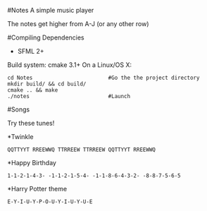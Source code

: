 #Notes
A simple music player

The notes get higher from A-J (or any other row)

#Compiling
Dependencies

* SFML 2+

Build system: cmake 3.1+
On a Linux/OS X:

```
cd Notes                        #Go the the project directory
mkdir build/ && cd build/
cmake .. && make
./notes                         #Launch
```

#Songs

Try these tunes!

*Twinkle
  ```
  QQTTYYT RREEWWQ TTRREEW TTRREEW QQTTYYT RREEWWQ 
  ```
*Happy Birthday
  ```
  1-1-2-1-4-3- -1-1-2-1-5-4- -1-1-8-6-4-3-2- -8-8-7-5-6-5
  ```
*Harry Potter theme
  ```
  E-Y-I-U-Y-P-O-U-Y-I-U-Y-U-E
  ```